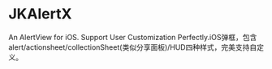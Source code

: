 # JKAlertX
An AlertView for iOS. Support User Customization Perfectly.iOS弹框，包含alert/actionsheet/collectionSheet(类似分享面板)/HUD四种样式，完美支持自定义。
